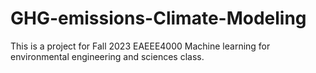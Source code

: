 # GHG-emissions-Climate-Modeling
This is a project for Fall 2023 EAEEE4000 Machine learning for environmental engineering and sciences class.
